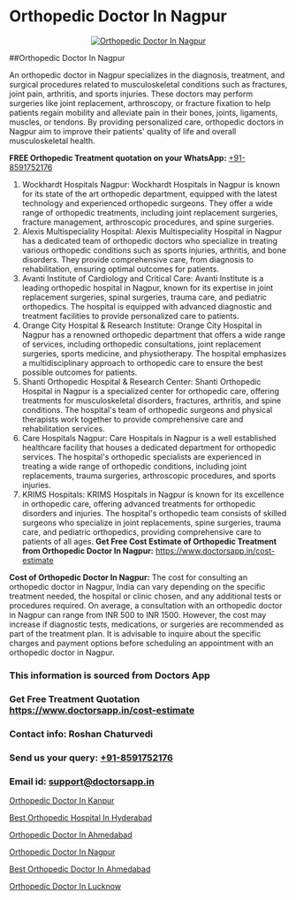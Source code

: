 # Orthopedic Doctor In Nagpur

<p align="center">
  <a href="https://doctorsapp.in">
    <img src="https://i.ibb.co/tqM3hNg/sqdqdqsddsa.png" alt="Orthopedic Doctor In Nagpur">
  </a>
</p>
##Orthopedic Doctor In Nagpur

An orthopedic doctor in Nagpur specializes in the diagnosis, treatment, and surgical procedures related to musculoskeletal conditions such as fractures, joint pain, arthritis, and sports injuries. These doctors may perform surgeries like joint replacement, arthroscopy, or fracture fixation to help patients regain mobility and alleviate pain in their bones, joints, ligaments, muscles, or tendons. By providing personalized care, orthopedic doctors in Nagpur aim to improve their patients' quality of life and overall musculoskeletal health.

**FREE Orthopedic Treatment quotation on your WhatsApp:**  [+91-8591752176](https://api.whatsapp.com/send?phone=8591752176)

1) Wockhardt Hospitals Nagpur: Wockhardt Hospitals in Nagpur is known for its state of the art orthopedic department, equipped with the latest technology and experienced orthopedic surgeons. They offer a wide range of orthopedic treatments, including joint replacement surgeries, fracture management, arthroscopic procedures, and spine surgeries.
2) Alexis Multispeciality Hospital: Alexis Multispeciality Hospital in Nagpur has a dedicated team of orthopedic doctors who specialize in treating various orthopedic conditions such as sports injuries, arthritis, and bone disorders. They provide comprehensive care, from diagnosis to rehabilitation, ensuring optimal outcomes for patients.
3) Avanti Institute of Cardiology and Critical Care: Avanti Institute is a leading orthopedic hospital in Nagpur, known for its expertise in joint replacement surgeries, spinal surgeries, trauma care, and pediatric orthopedics. The hospital is equipped with advanced diagnostic and treatment facilities to provide personalized care to patients.
4) Orange City Hospital & Research Institute: Orange City Hospital in Nagpur has a renowned orthopedic department that offers a wide range of services, including orthopedic consultations, joint replacement surgeries, sports medicine, and physiotherapy. The hospital emphasizes a multidisciplinary approach to orthopedic care to ensure the best possible outcomes for patients.
5) Shanti Orthopedic Hospital & Research Center: Shanti Orthopedic Hospital in Nagpur is a specialized center for orthopedic care, offering treatments for musculoskeletal disorders, fractures, arthritis, and spine conditions. The hospital's team of orthopedic surgeons and physical therapists work together to provide comprehensive care and rehabilitation services.
6) Care Hospitals Nagpur: Care Hospitals in Nagpur is a well established healthcare facility that houses a dedicated department for orthopedic services. The hospital's orthopedic specialists are experienced in treating a wide range of orthopedic conditions, including joint replacements, trauma surgeries, arthroscopic procedures, and sports injuries.
7) KRIMS Hospitals: KRIMS Hospitals in Nagpur is known for its excellence in orthopedic care, offering advanced treatments for orthopedic disorders and injuries. The hospital's orthopedic team consists of skilled surgeons who specialize in joint replacements, spine surgeries, trauma care, and pediatric orthopedics, providing comprehensive care to patients of all ages.
**Get Free Cost Estimate of Orthopedic Treatment from Orthopedic Doctor In Nagpur:** https://www.doctorsapp.in/cost-estimate

**Cost of Orthopedic Doctor In Nagpur:**
The cost for consulting an orthopedic doctor in Nagpur, India can vary depending on the specific treatment needed, the hospital or clinic chosen, and any additional tests or procedures required. On average, a consultation with an orthopedic doctor in Nagpur can range from INR 500 to INR 1500. However, the cost may increase if diagnostic tests, medications, or surgeries are recommended as part of the treatment plan. It is advisable to inquire about the specific charges and payment options before scheduling an appointment with an orthopedic doctor in Nagpur.

### This information is sourced from Doctors App 
### Get Free Treatment Quotation https://www.doctorsapp.in/cost-estimate
### Contact info: Roshan Chaturvedi 
### Send us your query: [+91-8591752176](https://api.whatsapp.com/send?phone=8591752176) 
### Email id: support@doctorsapp.in

[Orthopedic Doctor In Kanpur](https://www.linkedin.com/pulse/orthopedic-doctor-kanpur-doctorsapp-united-arab-emirates-dytze?trackingId=w5AOk10qleqiyXY7RfP8wA%3D%3D&lipi=urn%3Ali%3Apage%3Ad_flagship3_company_admin%3BSXrbBuk4SwWZ8nIcZ2zSvw%3D%3D)

[Best Orthopedic Hospital In Hyderabad](https://www.linkedin.com/pulse/best-orthopedic-hospital-hyderabad-doctorsappin-wmkyc?trackingId=DKGRn5j9owbRRcrKSujShA%3D%3D&lipi=urn%3Ali%3Apage%3Ad_flagship3_company_admin%3BcTUR6naWQkWjeA%2BR15noZQ%3D%3D)

[Orthopedic Doctor In Ahmedabad](https://medium.com/@vimalrana22/orthopedic-doctor-in-ahmedabad-180e68c3f3f8)

[Orthopedic Doctor In Nagpur](https://medium.com/@vimalrana22/orthopedic-doctor-in-nagpur-fb86f7f294aa)

[Best Orthopedic Doctor In Ahmedabad](https://doctors-apps.github.io/doctorsapp/best-orthopedic-doctor-in-ahmedabad)

[Orthopedic Doctor In Lucknow](https://doctors-apps.github.io/doctorsapp/orthopedic-doctor-in-lucknow)

